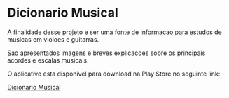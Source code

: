 # Dicionario Musical

A finalidade desse projeto e ser uma fonte de informacao para estudos de musicas em violoes e guitarras.

Sao apresentados imagens e breves explicacoes sobre os principais acordes e escalas musicais.

O aplicativo esta disponivel para download na Play Store no seguinte link:

[Dicionario Musical](https://play.google.com/store/apps/details?id=com.renanschotten.music_dictionary)
